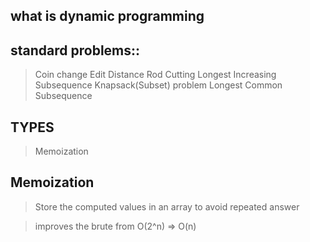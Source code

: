 ## what is dynamic programming


## standard problems::
> Coin change
> Edit Distance
> Rod Cutting
> Longest Increasing Subsequence
> Knapsack(Subset) problem
> Longest Common Subsequence

## TYPES
> Memoization

## Memoization
> Store the computed values in an array to avoid repeated answer

> improves the brute from O(2^n) => O(n)

